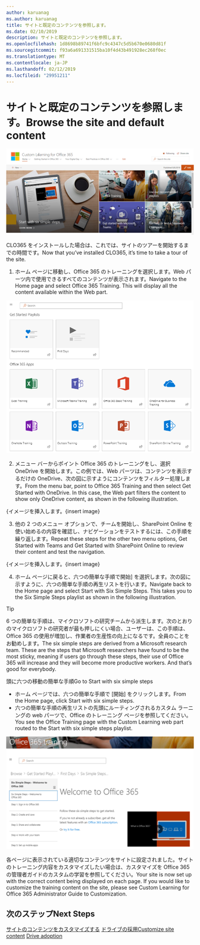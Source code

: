```yaml
---
author: karuanag
ms.author: karuanag
title: サイトと既定のコンテンツを参照します。
ms.date: 02/10/2019
description: サイトと既定のコンテンツを参照します。
ms.openlocfilehash: 1d8698b89741f6bfc9c4347c5d5b670e0680d81f
ms.sourcegitcommit: f93a6a691331515ba10f4d43b491928ec268f0ec
ms.translationtype: MT
ms.contentlocale: ja-JP
ms.lasthandoff: 02/12/2019
ms.locfileid: "29951211"
---
```

# <a name="browse-the-site-and-default-content"></a><span data-ttu-id="2d5b9-103">サイトと既定のコンテンツを参照します。</span><span class="sxs-lookup"><span data-stu-id="2d5b9-103">Browse the site and default content</span></span>

![六つの簡単な手順](media/clo365homepage.png)

<span data-ttu-id="2d5b9-105">CLO365 をインストールした場合は、これでは、サイトのツアーを開始するまでの時間です。</span><span class="sxs-lookup"><span data-stu-id="2d5b9-105">Now that you’ve installed CLO365, it’s time to take a tour of the site.</span></span> 

1. <span data-ttu-id="2d5b9-p101">ホーム ページに移動し、Office 365 のトレーニングを選択します。Web パーツ内で使用できるすべてのコンテンツが表示されます。</span><span class="sxs-lookup"><span data-stu-id="2d5b9-p101">Navigate to the Home page and select Office 365 Training. This will display all the content available within the Web part.</span></span>

![web パーツ](media/webpart.PNG)

2. <span data-ttu-id="2d5b9-p102">メニュー バーからポイント Office 365 のトレーニングをし、選択 OneDrive を開始します。この例では、Web パーツは、コンテンツを表示するだけの OneDrive、次の図に示すようにコンテンツをフィルター処理します。</span><span class="sxs-lookup"><span data-stu-id="2d5b9-p102">From the menu bar, point to Office 365 Training and then select Get Started with OneDrive. In this case, the Web part filters the content to show only OneDrive content, as shown in the following illustration.</span></span>

<span data-ttu-id="2d5b9-111">{イメージを挿入します。</span><span class="sxs-lookup"><span data-stu-id="2d5b9-111">{insert image}</span></span>

3. <span data-ttu-id="2d5b9-112">他の 2 つのメニュー オプションで、チームを開始し、SharePoint Online を使い始めるの内容を確認し、ナビゲーションをテストするには、この手順を繰り返します。</span><span class="sxs-lookup"><span data-stu-id="2d5b9-112">Repeat these steps for the other two menu options, Get Started with Teams and Get Started with SharePoint Online to review their content and test the navigation.</span></span>

<span data-ttu-id="2d5b9-113">{イメージを挿入します。</span><span class="sxs-lookup"><span data-stu-id="2d5b9-113">{insert image}</span></span> 

4. <span data-ttu-id="2d5b9-p103">ホーム ページに戻ると、六つの簡単な手順で開始] を選択します。次の図に示すように、六つの簡単な手順の再生リストを行います。</span><span class="sxs-lookup"><span data-stu-id="2d5b9-p103">Navigate back to the Home page and select Start with Six Simple Steps. This takes you to the Six Simple Steps playlist as shown in the following illustration.</span></span>  

> [!TIP]
> <span data-ttu-id="2d5b9-p104">6 つの簡単な手順は、マイクロソフトの研究チームから派生します。次のとおりのマイクロソフトの研究者が最も押しにくい場合、ユーザーは、この手順は、Office 365 の使用が増加し、作業者の生産性の向上になるです。全員のことをお勧めします。</span><span class="sxs-lookup"><span data-stu-id="2d5b9-p104">The six simple steps are derived from a Microsoft research team. These are the steps that Microsoft researchers have found to be the most sticky, meaning if users go through these steps, their use of Office 365 will increase and they will become more productive workers. And that’s good for everybody.</span></span>

<span data-ttu-id="2d5b9-119">頭に六つの移動の簡単な手順</span><span class="sxs-lookup"><span data-stu-id="2d5b9-119">Go to Start with six simple steps</span></span>
- <span data-ttu-id="2d5b9-120">ホーム ページでは、六つの簡単な手順で [開始] をクリックします。</span><span class="sxs-lookup"><span data-stu-id="2d5b9-120">From the Home page, click Start with six simple steps.</span></span> 
- <span data-ttu-id="2d5b9-121">六つの簡単な手順の再生リストの先頭にルーティングされるカスタム ラーニングの web パーツで、Office のトレーニング ページを参照してください。</span><span class="sxs-lookup"><span data-stu-id="2d5b9-121">You see the Office Training page with the Custom Learning web part routed to the Start with six simple steps playlist.</span></span>  

![六つのステップの再生リスト](media/clo365sixsteps.png)

<span data-ttu-id="2d5b9-p105">各ページに表示されている適切なコンテンツをサイトに設定されました。サイトのトレーニング内容をカスタマイズしたい場合は、カスタマイズを Office 365 の管理者ガイドのカスタムの学習を参照してください。</span><span class="sxs-lookup"><span data-stu-id="2d5b9-p105">Your site is now set up with the correct content being displayed on each page. If you would like to customize the training content on the site, please see Custom Learning for Office 365 Administrator Guide to Customization.</span></span> 

## <a name="next-steps"></a><span data-ttu-id="2d5b9-125">次のステップ</span><span class="sxs-lookup"><span data-stu-id="2d5b9-125">Next Steps</span></span>
<span data-ttu-id="2d5b9-126">[サイトのコンテンツをカスタマイズする](customization.md)
[ドライブの採用](driveadoption.md)</span><span class="sxs-lookup"><span data-stu-id="2d5b9-126">[Customize site content](customization.md)
[Drive adoption](driveadoption.md)</span></span> 
